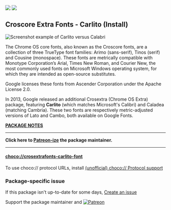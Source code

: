 [![](https://img.shields.io/chocolatey/v/crosextrafonts-carlito-font?color=green&label=crosextrafonts-carlito-font)](https://chocolatey.org/packages/crosextrafonts-carlito-font) [![](https://img.shields.io/chocolatey/dt/crosextrafonts-carlito-font)](https://chocolatey.org/packages/crosextrafonts-carlito-font)

## Croscore Extra Fonts - Carlito (Install)

![Screenshot example of Carlito versus Calabri](https://upload.wikimedia.org/wikipedia/commons/thumb/a/ac/Calibri_carlito_comparison.png/220px-Calibri_carlito_comparison.png)
	
The Chrome OS core fonts, also known as the Croscore fonts, are a collection of three TrueType font families: Arimo (sans-serif), Tinos (serif) and Cousine (monospace). These fonts are metrically compatible with Monotype Corporation’s Arial, Times New Roman, and Courier New, the most commonly used fonts on Microsoft Windows operating system, for which they are intended as open-source substitutes.

Google licenses these fonts from Ascender Corporation under the Apache License 2.0.

In 2013, Google released an additional Crosextra (Chrome OS Extra) package, featuring **Carlito** (which matches Microsoft's Calibri) and Caladea (matching Cambria). These two fonts are respectively metric-adjusted versions of Lato and Cambo, both available on Google Fonts.

**[PACKAGE NOTES](https://github.com/bcurran3/ChocolateyPackages/blob/master/crosextrafonts-carlito-font/readme.md)**

***
**Click here to [Patreon-ize](https://www.patreon.com/bcurran3) the package maintainer.**
***

#### [choco://crosextrafonts-carlito-font](choco://crosextrafonts-carlito-font)
To use choco:// protocol URLs, install [(unofficial) choco:// Protocol support ](https://chocolatey.org/packages/choco-protocol-support)

### Package-specific issue
If this package isn't up-to-date for some days, [Create an issue](https://github.com/tunisiano187/Chocolatey-packages/issues/new/choose)

Support the package maintainer and [![Patreon](https://cdn.jsdelivr.net/gh/tunisiano187/Chocolatey-packages@d15c4e19c709e7148588d4523ffc6dd3cd3c7e5e/icons/patreon.png)](https://www.patreon.com/bePatron?u=39585820)
